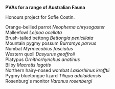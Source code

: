 **PVAs for a range of Australian Fauna**  

Honours project for Sofie Costin.  

Orange-bellied parrot *Neophema chrysogaster*  
Malleefowl *Leipoa ocellata*  
Brush-tailed bettong *Bettongia penicillata*  
Mountain pygmy possum *Burramys parvus*  
Numbat *Myrmecobius fasciatus*  
Western quoll *Dasyurus geoffroii*  
Platypus *Ornithorhynchus anatinus*  
Bilby *Macrotis lagotis*  
Northern hairy-nosed wombat *Lasiorhinus krefftii*  
Pygmy bluetongue lizard *Tiliqua adelaidensis*  
Rosenburg's monitor *Varanus rosenbergi*  
